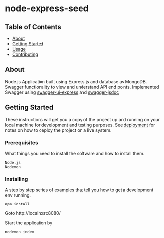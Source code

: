 # node-express-seed

## Table of Contents

- [About](#about)
- [Getting Started](#getting_started)
- [Usage](#usage)
- [Contributing](../CONTRIBUTING.md)

## About <a name = "about"></a>

Node.js Application built using Express.js and database as MongoDB. 
Swagger functionality to view and understand API end points.
Implemented Swagger using [swagger-ui-express](https://www.npmjs.com/package/swagger-ui-express) and [swagger-jsdoc](https://www.npmjs.com/package/swagger-jsdoc)

## Getting Started <a name = "getting_started"></a>

These instructions will get you a copy of the project up and running on your local machine for development and testing purposes. See [deployment](#deployment) for notes on how to deploy the project on a live system.

### Prerequisites

What things you need to install the software and how to install them.

```
Node.js
Nodemon
```

### Installing

A step by step series of examples that tell you how to get a development env running.

```
npm install
```
Goto http://localhost:8080/

Start the application by
```
nodemon index
```
